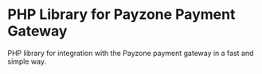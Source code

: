 # PHP Library for Payzone Payment Gateway

PHP library for integration with the Payzone payment gateway in a fast and simple way.